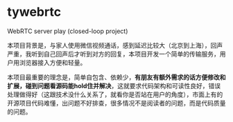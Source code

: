 # tywebrtc
WebRTC server play (closed-loop project)

本项目背景是，与家人使用微信视频通话，感到延迟比较大（北京到上海），回声严重，我听到自己回声后才听到对方的回复，本项目开发一个简单的传输服务，用户用浏览器接入方便和轻量。

本项目最重要的理念是，简单自包含、依赖少，**有朋友有额外需求的话方便修改和扩展，碰到问题看源码能hold住并解决**，这就要求代码架构和可读性良好，错误处理做得好（这跟技术没什么关系了，就看你是否站在用户的角度），市面上有的开源项目代码难懂，出问题不好排查，很多情况不是阅读者的问题，而是代码质量的问题。

